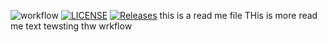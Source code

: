 ![workflow](https://github.com/Group-10-SEM/group10sem/actions/workflows/main.yml/badge.svg)
[![LICENSE](https://img.shields.io/github/license/Group-10-SEM/group10sem.svg?style=flat-square)](https://github.com/Group-10-SEM/group10sem/blob/master/LICENSE)
[![Releases](https://img.shields.io/github/release/Group-10-SEM/group10sem/all.svg?style=flat-square)](https://github.com/<github-username>/group10sem/releases)
this is a read me file
THis is more read me text
tewsting thw wrkflow
